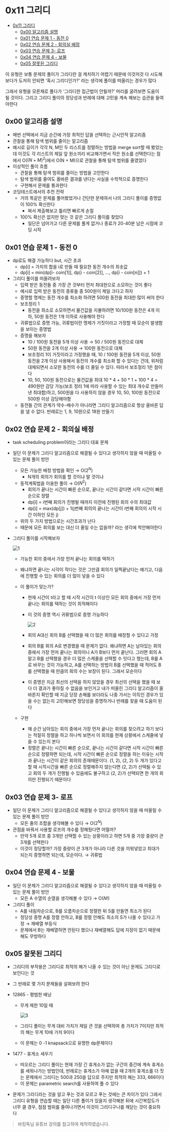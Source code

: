 # 0x11 그리디

<!--ts-->

- [0x11 그리디](#0x11-그리디)
  - [0x00 알고리즘 설명](#0x00-알고리즘-설명)
  - [0x01 연습 문제 1 - 동전 0](#0x01-연습-문제-1---동전-0)
  - [0x02 연습 문제 2 - 회의실 배정](#0x02-연습-문제-2---회의실-배정)
  - [0x03 연습 문제 3- 로프](#0x03-연습-문제-3--로프)
  - [0x04 연습 문제 4 - 보물](#0x04-연습-문제-4---보물)
  - [0x05 잘못된 그리디](#0x05-잘못된-그리디)

<!-- Created by https://github.com/ekalinin/github-markdown-toc -->
<!-- Added by: sungminyou, at: 2022년 7월  1일 금요일 16시 41분 25초 KST -->

<!--te-->

이 유형은 보통 문제의 풀이가 그리디란 걸 캐치하기 어렵기 때문에 이것저것 다 시도해보다가 도저히 안되면 ‘혹시 그리디인가?’ 라는 생각에 풀이를 떠올리는 경우가 많다

그래서 유형을 모른채로 풀다가 ‘그리디한 접근법이 안될까?’ 머리를 굴려보면 도움이 될 것이다. 그리고 그리디 풀이의 정당성과 반례에 대해 고민을 계속 해보는 습관을 들여야한다

## 0x00 알고리즘 설명

- 매번 선택에서 지금 순간에 가장 최적인 답을 선택하는 근시안적 알고리즘
- 관찰을 통해 탐색 범위를 줄이는 알고리즘
- 예시로 길이가 각각 N, M인 두 리스트를 정렬하는 방법을 merge sort할 때 봤었는데 이것도 각 리스트의 제일 앞 원소끼리 비교해가면서 작은 원소를 선택한다는 점에서 O($(N + M)^2$)에서 O(N + M)으로 관찰을 통해 탐색 범위를 줄였었다
- 이상적인 풀이 흐름
  - 관찰을 통해 탐색 범위를 줄이는 방법을 고안한다
  - 탐색 범위를 줄여도 올바른 결과를 낸다는 사실을 수학적으로 증명한다
  - 구현해서 문제를 통과한다
- 코딩테스트에서의 추천 전략
  - 거의 똑같은 문제를 풀어봤었거나 간단한 문제여서 나의 그리디 풀이를 증명없이 100% 확신한다
    - 짜서 제출해보고 틀리면 빠르게 손절
  - 100% 확신은 없지만 맞는 것 같은 그리디 풀이를 찾았다
    - 일단은 넘어가고 다른 문제를 풀게 없거나 종료가 20-40분 남은 시점에 코딩 시작

## 0x01 연습 문제 1 - 동전 0

- dp로도 해결 가능하다 but, 시간 초과
  - dp[i] = 가치의 합을 i로 만들 때 필요한 동전 개수의 최솟값
  - dp[i] = min(dp[i- coin[1]], dp[i - coin[2]], …, dp[i - coin[n]]) + 1
- 그리디 풀이를 떠올려보자
  - 입력 받은 동전들 중 가장 큰 것부터 먼저 최대한으로 소모하는 것이 좋다
  - 예시로 입력 받은 동전의 종류들 중 500원이 제일 크다고 하자
  - 증명할 명제는 동전 개수를 최소화 하려면 500원 동전을 최대한 많이 써야 한다
  - 보조정리 1
    - 동전을 최소로 소모하면서 물건값을 지불하려면 10/100원 동전은 4개 이하, 50원 동전은 1개 이하로 사용해야 한다
  - 귀류법으로 증명 가능, 귀류법이란 명제가 거짓이라고 가정할 때 모순이 발생함을 보이는 증명법
  - 증명을 해보자
    - 10 / 100원 동전을 5개 이상 사용 → 50 / 500원 동전으로 대체
    - 50원 동전을 2개 이상 사용 → 100원 동전으로 대체
    - 보조정리 1이 거짓이라고 가정했을 때, 10 / 100원 동전을 5개 이상, 50원 동전을 2개 이상 사용해서 동전의 개수를 최소화 할 수 있다는 건데, 위처럼 대체되면서 소모한 동전의 수를 더 줄일 수 있다. 따라서 보조정리 1은 참이다
    - 10, 50, 100원 동전으로는 물건값을 최대 10 \* 4 + 50 \* 1 + 100 \* 4 = 490원만 감당 가능(보조 정리 1에 따라 사용할 수 있는 최대 개수로 만들어낸 최대합)하고, 500원을 다 사용하지 않을 경우 10, 50, 100원 동전으로 500원 이상 감당해야함
  - 동전들 간의 관계가 약수-배수가 아니라면 그리디 알고리즘으로 항상 올바른 답을 낼 수 없다. 반례로는 1, 9, 10원으로 18원 만들기

## 0x02 연습 문제 2 - 회의실 배정

- task scheduling problem이라는 그리디 대표 문제
- 일단 이 문제가 그리디 알고리즘으로 해결될 수 있다고 생각하지 않을 때 떠올릴 수 있는 문제 풀이 방안
  - 모든 가능한 배정 방법을 확인 → O($2^N$)
    - N개의 회의가 회의를 할 것이냐 말 것이냐
  - 동적계획법을 이용한 풀이 → O($N^2$)
    - 회의가 끝나는 시간이 빠른 순으로, 끝나는 시간이 같다면 시작 시간이 빠른 순으로 정렬
    - dp[i] = i번째 회의가 진행될 때까지 이전에 진행된 회의 수의 최대값
    - dp[i] = max(dp[j]) + 1(j번째 회의의 끝나는 시간이 i번째 회의의 시작 시간 이하인 모든 j)
  - 위의 두 가지 방법으로는 시간초과가 난다
  - 때문에 모든 회의를 보는 대신 더 줄일 수는 없을까? 라는 생각에 착안해야한다
- 그리디 풀이를 시작해보자

  ![1](https://user-images.githubusercontent.com/48282185/176848566-5c394b29-0f11-4d5b-ab65-80bc2600d789.png)

  - 가능한 회의 중에서 가장 먼저 끝나는 회의를 택하기
  - 왜냐하면 끝나는 시각이 작다는 것은 그만큼 회의가 일찍끝났다는 얘기고, 다음에 진행할 수 있는 회의를 더 많이 넣을 수 있다
  - 이 풀이가 맞는가?

    - 현재 시간이 t라고 할 때 시작 시간이 t 이상인 모든 회의 중에서 가장 먼저 끝나는 회의를 택하는 것이 최적해이다
    - 이 것의 증명 역시 귀류법으로 증명 가능하다

      ![2](https://user-images.githubusercontent.com/48282185/176848561-5c903b1e-8b9d-4d4f-be3d-97bff0ce67ad.png)

    - 회의 A대신 회의 B를 선택했을 때 더 많은 회의를 배정할 수 있다고 가정
    - 회의 B를 회의 A로 변경했을 때 문제가 없다. 왜냐하면 A는 남아있는 회의 중에서 가장 먼저 끝나는 회의이니 A가 B보다 먼저 끝난다. 그러면 회의 A말고 B를 선택했을 경우 더 많은 스케줄을 선택할 수 잇다고 했는데, B를 A로 바꾸는 것이 가능하고, A를 선택하는 방법이 B를 선택했을 때 적어도 B를 선택했을 때 만큼의 회의 수는 보장이 된다. 그래서 모순이다
    - 이 증명은 지금 최선의 선택을 하지 않았을 경우 최선의 선택을 했을 때 보다 더 결과가 좋아질 수 없음을 보인거고 내가 떠올린 그리디 알고리즘이 올바른지 확인할 때 지금 당장 손해를 보더라도 나중 가서는 이득인 경우가 있을 수는 없는지 고민해보면 정당성을 증명하거나 반례를 찾을 때 도움이 된다

  - 구현
    - 매 순간 남아있는 회의 중에서 가장 먼저 끝나는 회의를 찾으려고 하기 보다는 적절히 정렬을 하고 하나씩 보면서 이 회의를 현재 상황에서 스케줄에 넣을 수 있는지 본다
    - 정렬은 끝나는 시간이 빠른 순으로, 끝나는 시간이 같다면 시작 시간이 빠른 순으로 정렬하면 되는데, 시작 시간이 빠른 순으로 정렬을 하는 이유는 시작과 끝나는 시간이 같은 회의의 존재때문이다. (1, 2), (2, 2) 두 개가 있다고 할 때 시작시간을 빠른 순으로 정렬해주지 않는다면 (2, 2)가 선택될 수 있고 회의 두 개가 진행될 수 있음에도 불구하고 (2, 2)가 선택되면 한 개의 회의만 진행되기 때문이다

## 0x03 연습 문제 3- 로프

- 일단 이 문제가 그리디 알고리즘으로 해결될 수 있다고 생각하지 않을 때 떠올릴 수 있는 문제 풀이 방안
  - 모든 줄의 조합을 생각해볼 수 있다 → O($2^N$)
- 관점을 바꿔서 사용할 로프의 개수를 정해뒀다면 어떨까?
  - 만약 5개 로프 중 3개만 선택할 수 있는 상황이라고 하면 5개 중 가장 중량이 큰 3개를 선택한다
  - 이것이 정당할까? 가장 중량이 큰 3개가 아니라 다른 것을 끼워넣었고 최대가 되는지 증명하면 되는데, 모순이다. → 귀류법

## 0x04 연습 문제 4 - 보물

- 일단 이 문제가 그리디 알고리즘으로 해결될 수 있다고 생각하지 않을 때 떠올릴 수 있는 문제 풀이 방안
  - 모든 A 수열의 순열을 생각해볼 수 있다 → O($N!$)
- 그리디 풀이
  - A를 내림차순으로, B를 오름차순으로 정렬한 뒤 S를 만들면 최소가 된다
  - 정당성 증명 A를 정렬 안하고, B를 정렬 안해도 최소의 S가 나올 수 있다고 가정 → 재배열 부등식
  - 문제에서 B는 재배열하면 안된다 했으나 재배열해도 답에 지장이 없기 때문에 해도 무방하다

## 0x05 잘못된 그리디

- 그리디의 부작용은 그리디로 최적의 해가 나올 수 있는 것이 아닌 문제도 그리디로 보인다는 것
- 그 반례로 몇 가지 문제들을 살펴보려 한다
- 12865 - 평범한 배낭

  - 무게 제한 10일 때

    ![3](https://user-images.githubusercontent.com/48282185/176848546-f475d848-d802-427f-8dff-a5583f5fb718.png)

  - 그리디 풀이는 무게 대비 가치가 제일 큰 것을 선택하여 총 가치가 7이지만 최적의 해는 무게 10에 가치 9이다
  - 이 문제는 0 -1 knapsack으로 유명한 dp문제이다

- 1477 - 휴게소 세우기
  - 떠오르는 그리디 풀이는 현재 가장 긴 휴게소가 없는 구간의 중간에 계속 휴게소를 세워나가는 방법인데, 반례로는 휴게소가 아예 없을 때 2개의 휴게소를 더 짓는 문제에서 그리디는 500과 250을 답으로 주지만 최적의 해는 333, 666이다
  - 이 문제는 parametric search를 사용하여 풀 수 있다
- 문제가 그리디라는 것을 알고 푸는 것과 모르고 푸는 것에는 큰 차이가 있다 그래서 그리디 유형을 연습할 때는 일단 다른 풀이가 있을지 생각해본 뒤에 시간복잡도가 너무 클 경우, 점점 범위를 줄여나가면서 이것이 그리디구나를 깨닫는 것이 중요하다

> 바킹독님 유튜브 강의를 참고하여 제작하였습니다.
